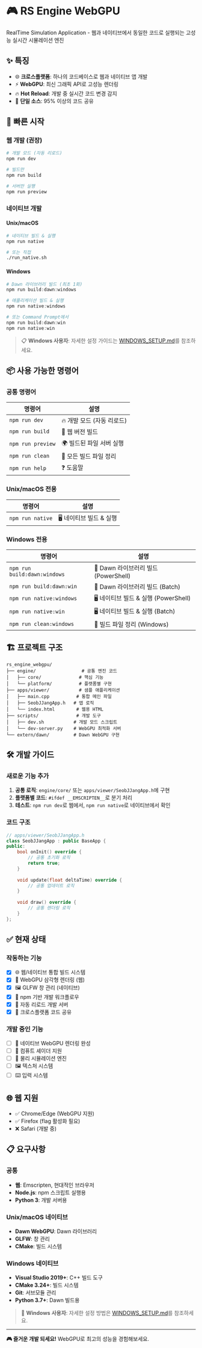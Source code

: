 # 🎮 RS Engine WebGPU

RealTime Simulation Application - 웹과 네이티브에서 동일한 코드로 실행되는 고성능 실시간 시뮬레이션 엔진

## ✨ 특징

- 🌐 **크로스플랫폼**: 하나의 코드베이스로 웹과 네이티브 앱 개발
- ⚡ **WebGPU**: 최신 그래픽 API로 고성능 렌더링
- 🔥 **Hot Reload**: 개발 중 실시간 코드 변경 감지
- 🎯 **단일 소스**: 95% 이상의 코드 공유

## 🚀 빠른 시작

### 웹 개발 (권장)

```bash
# 개발 모드 (자동 리로드)
npm run dev

# 빌드만
npm run build

# 서버만 실행
npm run preview
```

### 네이티브 개발

#### Unix/macOS
```bash
# 네이티브 빌드 & 실행
npm run native

# 또는 직접
./run_native.sh
```

#### Windows
```powershell
# Dawn 라이브러리 빌드 (최초 1회)
npm run build:dawn:windows

# 애플리케이션 빌드 & 실행
npm run native:windows

# 또는 Command Prompt에서
npm run build:dawn:win
npm run native:win
```

> 📋 **Windows 사용자**: 자세한 설정 가이드는 [WINDOWS_SETUP.md](./WINDOWS_SETUP.md)를 참조하세요.

## 📦 사용 가능한 명령어

### 공통 명령어
| 명령어 | 설명 |
|--------|------|
| `npm run dev` | 🔥 개발 모드 (자동 리로드) |
| `npm run build` | 🔨 웹 버전 빌드 |
| `npm run preview` | 🌍 빌드된 파일 서버 실행 |
| `npm run clean` | 🧹 모든 빌드 파일 정리 |
| `npm run help` | ❓ 도움말 |

### Unix/macOS 전용
| 명령어 | 설명 |
|--------|------|
| `npm run native` | 🖥️ 네이티브 빌드 & 실행 |

### Windows 전용
| 명령어 | 설명 |
|--------|------|
| `npm run build:dawn:windows` | 🌅 Dawn 라이브러리 빌드 (PowerShell) |
| `npm run build:dawn:win` | 🌅 Dawn 라이브러리 빌드 (Batch) |
| `npm run native:windows` | 🖥️ 네이티브 빌드 & 실행 (PowerShell) |
| `npm run native:win` | 🖥️ 네이티브 빌드 & 실행 (Batch) |
| `npm run clean:windows` | 🧹 빌드 파일 정리 (Windows) |

## 🏗️ 프로젝트 구조

```
rs_engine_webgpu/
├── engine/                 # 공통 엔진 코드
│   ├── core/              # 핵심 기능
│   └── platform/          # 플랫폼별 구현
├── apps/viewer/           # 샘플 애플리케이션
│   ├── main.cpp          # 통합 메인 파일
│   ├── SeobJJangApp.h   # 앱 로직
│   └── index.html        # 웹용 HTML
├── scripts/              # 개발 도구
│   ├── dev.sh           # 개발 모드 스크립트
│   └── dev-server.py    # WebGPU 최적화 서버
└── extern/dawn/         # Dawn WebGPU 구현
```

## 🛠️ 개발 가이드

### 새로운 기능 추가

1. **공통 로직**: `engine/core/` 또는 `apps/viewer/SeobJJangApp.h`에 구현
2. **플랫폼별 코드**: `#ifdef __EMSCRIPTEN__`로 분기 처리
3. **테스트**: `npm run dev`로 웹에서, `npm run native`로 네이티브에서 확인

### 코드 구조

```cpp
// apps/viewer/SeobJJangApp.h
class SeobJJangApp : public BaseApp {
public:
    bool onInit() override {
        // 공통 초기화 로직
        return true;
    }
    
    void update(float deltaTime) override {
        // 공통 업데이트 로직
    }
    
    void draw() override {
        // 공통 렌더링 로직
    }
};
```

## ✅ 현재 상태

### 작동하는 기능
- [x] 🌐 웹/네이티브 통합 빌드 시스템
- [x] 🎨 WebGPU 삼각형 렌더링 (웹)
- [x] 🖼️ GLFW 창 관리 (네이티브)
- [x] 🔧 npm 기반 개발 워크플로우
- [x] 🚀 자동 리로드 개발 서버
- [x] 📱 크로스플랫폼 코드 공유

### 개발 중인 기능
- [ ] 🎯 네이티브 WebGPU 렌더링 완성
- [ ] 💾 컴퓨트 셰이더 지원
- [ ] 🌊 물리 시뮬레이션 엔진
- [ ] 🖼️ 텍스처 시스템
- [ ] ⌨️ 입력 시스템

## 🌐 웹 지원

- ✅ Chrome/Edge (WebGPU 지원)
- ✅ Firefox (flag 활성화 필요)
- ❌ Safari (개발 중)

## 📋 요구사항

### 공통
- **웹**: Emscripten, 현대적인 브라우저
- **Node.js**: npm 스크립트 실행용
- **Python 3**: 개발 서버용

### Unix/macOS 네이티브
- **Dawn WebGPU**: Dawn 라이브러리
- **GLFW**: 창 관리
- **CMake**: 빌드 시스템

### Windows 네이티브
- **Visual Studio 2019+**: C++ 빌드 도구
- **CMake 3.24+**: 빌드 시스템
- **Git**: 서브모듈 관리
- **Python 3.7+**: Dawn 빌드용

> 📖 **Windows 사용자**: 자세한 설정 방법은 [WINDOWS_SETUP.md](./WINDOWS_SETUP.md)를 참조하세요.

---

**🎮 즐거운 개발 되세요!** WebGPU로 최고의 성능을 경험해보세요.
